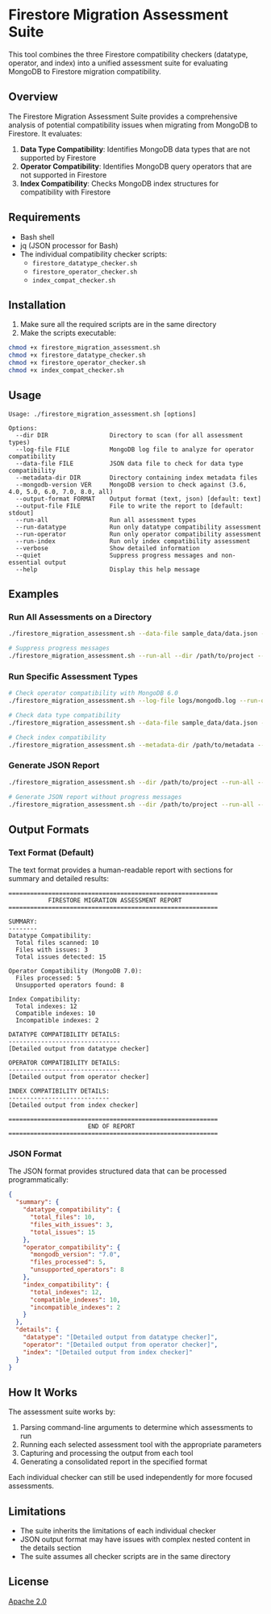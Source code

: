 # Firestore Migration Assessment Suite

This tool combines the three Firestore compatibility checkers (datatype, operator, and index) into a unified assessment suite for evaluating MongoDB to Firestore migration compatibility.

## Overview

The Firestore Migration Assessment Suite provides a comprehensive analysis of potential compatibility issues when migrating from MongoDB to Firestore. It evaluates:

1. **Data Type Compatibility**: Identifies MongoDB data types that are not supported by Firestore
2. **Operator Compatibility**: Identifies MongoDB query operators that are not supported in Firestore
3. **Index Compatibility**: Checks MongoDB index structures for compatibility with Firestore

## Requirements

- Bash shell
- jq (JSON processor for Bash)
- The individual compatibility checker scripts:
  - `firestore_datatype_checker.sh`
  - `firestore_operator_checker.sh`
  - `index_compat_checker.sh`

## Installation

1. Make sure all the required scripts are in the same directory
2. Make the scripts executable:

```bash
chmod +x firestore_migration_assessment.sh
chmod +x firestore_datatype_checker.sh
chmod +x firestore_operator_checker.sh
chmod +x index_compat_checker.sh
```

## Usage

```
Usage: ./firestore_migration_assessment.sh [options]

Options:
  --dir DIR                 Directory to scan (for all assessment types)
  --log-file FILE           MongoDB log file to analyze for operator compatibility
  --data-file FILE          JSON data file to check for data type compatibility
  --metadata-dir DIR        Directory containing index metadata files
  --mongodb-version VER     MongoDB version to check against (3.6, 4.0, 5.0, 6.0, 7.0, 8.0, all)
  --output-format FORMAT    Output format (text, json) [default: text]
  --output-file FILE        File to write the report to [default: stdout]
  --run-all                 Run all assessment types
  --run-datatype            Run only datatype compatibility assessment
  --run-operator            Run only operator compatibility assessment
  --run-index               Run only index compatibility assessment
  --verbose                 Show detailed information
  --quiet                   Suppress progress messages and non-essential output
  --help                    Display this help message
```

## Examples

### Run All Assessments on a Directory

```bash
./firestore_migration_assessment.sh --data-file sample_data/data.json --run-datatype --verbose

# Suppress progress messages
./firestore_migration_assessment.sh --run-all --dir /path/to/project --quiet
```

### Run Specific Assessment Types

```bash
# Check operator compatibility with MongoDB 6.0
./firestore_migration_assessment.sh --log-file logs/mongodb.log --run-operator --mongodb-version=6.0

# Check data type compatibility
./firestore_migration_assessment.sh --data-file sample_data/data.json --run-datatype

# Check index compatibility
./firestore_migration_assessment.sh --metadata-dir /path/to/metadata --run-index
```

### Generate JSON Report

```bash
./firestore_migration_assessment.sh --dir /path/to/project --run-all --output-format json --output-file report.json

# Generate JSON report without progress messages
./firestore_migration_assessment.sh --dir /path/to/project --run-all --output-format json --quiet
```

## Output Formats

### Text Format (Default)

The text format provides a human-readable report with sections for summary and detailed results:

```
==========================================================
           FIRESTORE MIGRATION ASSESSMENT REPORT          
==========================================================

SUMMARY:
--------
Datatype Compatibility:
  Total files scanned: 10
  Files with issues: 3
  Total issues detected: 15

Operator Compatibility (MongoDB 7.0):
  Files processed: 5
  Unsupported operators found: 8

Index Compatibility:
  Total indexes: 12
  Compatible indexes: 10
  Incompatible indexes: 2

DATATYPE COMPATIBILITY DETAILS:
-------------------------------
[Detailed output from datatype checker]

OPERATOR COMPATIBILITY DETAILS:
-------------------------------
[Detailed output from operator checker]

INDEX COMPATIBILITY DETAILS:
----------------------------
[Detailed output from index checker]

==========================================================
                      END OF REPORT                       
==========================================================
```

### JSON Format

The JSON format provides structured data that can be processed programmatically:

```json
{
  "summary": {
    "datatype_compatibility": {
      "total_files": 10,
      "files_with_issues": 3,
      "total_issues": 15
    },
    "operator_compatibility": {
      "mongodb_version": "7.0",
      "files_processed": 5,
      "unsupported_operators": 8
    },
    "index_compatibility": {
      "total_indexes": 12,
      "compatible_indexes": 10,
      "incompatible_indexes": 2
    }
  },
  "details": {
    "datatype": "[Detailed output from datatype checker]",
    "operator": "[Detailed output from operator checker]",
    "index": "[Detailed output from index checker]"
  }
}
```

## How It Works

The assessment suite works by:

1. Parsing command-line arguments to determine which assessments to run
2. Running each selected assessment tool with the appropriate parameters
3. Capturing and processing the output from each tool
4. Generating a consolidated report in the specified format

Each individual checker can still be used independently for more focused assessments.

## Limitations

- The suite inherits the limitations of each individual checker
- JSON output format may have issues with complex nested content in the details section
- The suite assumes all checker scripts are in the same directory

## License

[Apache 2.0](http://www.apache.org/licenses/LICENSE-2.0)
